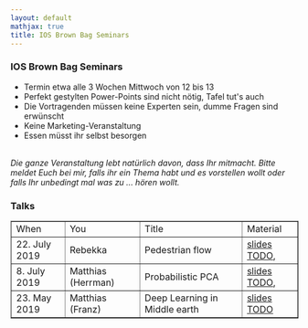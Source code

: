 ```yaml
---
layout: default
mathjax: true
title: IOS Brown Bag Seminars
---
```

<h3>IOS Brown Bag Seminars</h3>

<ul>
	<li/>Termin etwa alle 3 Wochen Mittwoch von 12 bis 13
	<li/>Perfekt gestylten Power-Points sind nicht nötig, Tafel tut's auch
	<li/>Die Vortragenden müssen keine Experten sein, dumme Fragen sind erwünscht
	<li/>Keine Marketing-Veranstaltung 
	<li/>Essen müsst ihr selbst besorgen
</ul>
<br>
<em> 
Die ganze Veranstaltung lebt natürlich davon, dass Ihr mitmacht. 
Bitte meldet Euch bei mir, falls ihr ein Thema habt und es vorstellen wollt oder falls Ihr unbedingt mal was zu ... hören wollt.
</em>

<h3>Talks</h3>
<table border="1">
<tr>
  <td> When </td>
  <td> You    </td>
  <td> Title  </td>
  <td> Material </td>
</tr>
<!---------------->

<tr>
  <td> 22. July 2019</td>
  <td> Rebekka </td>
  <td> Pedestrian flow </td>
  <td>
    <a href="files/TODO">slides TODO</a>,
  </td>
</tr>

<tr>
  <td> 8. July 2019</td>
  <td> Matthias (Herrman) </td>
  <td> Probabilistic PCA </td>
  <td>
    <a href="files/TODO">slides TODO</a>,
  </td>
</tr>

<tr>
  <td> 23. May 2019</td>
  <td> Matthias (Franz) </td>
  <td> Deep Learning in Middle earth </td>
  <td>
    <a href="">slides TODO</a></br>
  </td>
</tr>
</table>
